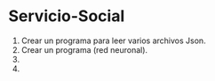 # Servicio-Social

1. Crear un programa para leer varios archivos Json.
2. Crear un programa (red neuronal).
3. 
4.
